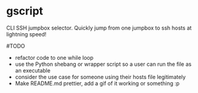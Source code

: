 # gscript
CLI SSH jumpbox selector. Quickly jump from one jumpbox to ssh hosts at lightning speed!

#TODO 
 - refactor code to one while loop
 - use the Python shebang or wrapper script so a user can run the file as an executable
 - consider the use case for someone using their hosts file legitimately
 - Make README.md prettier, add a gif of it working or something :p
